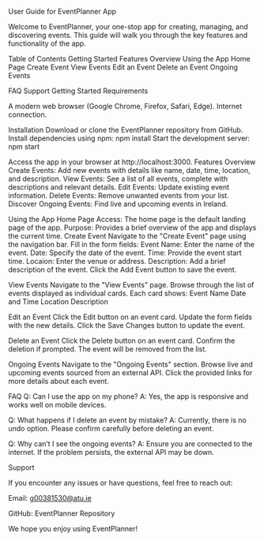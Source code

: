 User Guide for EventPlanner App

Welcome to EventPlanner, your one-stop app for creating, managing, and discovering events. This guide will walk you through the key features and functionality of the app.

Table of Contents
Getting Started
Features Overview
Using the App
Home Page
Create Event
View Events
Edit an Event
Delete an Event
Ongoing Events

FAQ
Support
Getting Started
Requirements

A modern web browser (Google Chrome, Firefox, Safari, Edge).
Internet connection.

Installation
Download or clone the EventPlanner repository from GitHub.
Install dependencies using npm:
npm install
Start the development server:
npm start

Access the app in your browser at http://localhost:3000.
Features Overview
Create Events: Add new events with details like name, date, time, location, and description.
View Events: See a list of all events, complete with descriptions and relevant details.
Edit Events: Update existing event information.
Delete Events: Remove unwanted events from your list.
Discover Ongoing Events: Find live and upcoming events in Ireland.

Using the App
Home Page
Access: The home page is the default landing page of the app.
Purpose: Provides a brief overview of the app and displays the current time.
Create Event
Navigate to the "Create Event" page using the navigation bar.
Fill in the form fields:
Event Name: Enter the name of the event.
Date: Specify the date of the event.
Time: Provide the event start time.
Locaion: Enter the venue or address.
Description: Add a brief description of the event.
Click the Add Event button to save the event.

View Events
Navigate to the "View Events" page.
Browse through the list of events displayed as individual cards.
Each card shows:
Event Name
Date and Time
Location
Description

Edit an Event
Click the Edit button on an event card.
Update the form fields with the new details.
Click the Save Changes button to update the event.

Delete an Event
Click the Delete button on an event card.
Confirm the deletion if prompted.
The event will be removed from the list.

Ongoing Events
Navigate to the "Ongoing Events" section.
Browse live and upcoming events sourced from an external API.
Click the provided links for more details about each event.

FAQ
Q: Can I use the app on my phone?
A: Yes, the app is responsive and works well on mobile devices.

Q: What happens if I delete an event by mistake?
A: Currently, there is no undo option. Please confirm carefully before deleting an event.

Q: Why can’t I see the ongoing events?
A: Ensure you are connected to the internet. If the problem persists, the external API may be down.

Support

If you encounter any issues or have questions, feel free to reach out:

Email: g00381530@atu.ie

GitHub: EventPlanner Repository

We hope you enjoy using EventPlanner!
